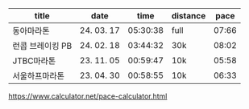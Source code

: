
| title | date | time | distance | pace |
| --- | --- | --- | --- | --- |
| 동아마라톤 | 24. 03. 17 | 05:30:38 | full | 07:66 |
| 런콥 브레이킹 PB | 24. 02. 18 | 03:44:32 | 30k |08:02 |
| JTBC마라톤 | 23. 11. 05 | 00:59:47 | 10k |05:58 |
| 서울하프마라톤 | 23. 04. 30 | 00:58:55 | 10k | 06:33 |

https://www.calculator.net/pace-calculator.html
